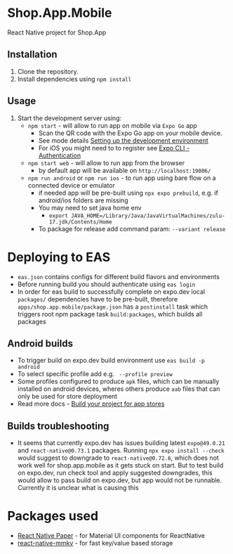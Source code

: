 # Shop.App.Mobile

React Native project for Shop.App

## Installation

1. Clone the repository.
1. Install dependencies using `npm install`

## Usage

1. Start the development server using:
   * `npm start` - will allow to run app on mobile via `Expo Go` app
     * Scan the QR code with the Expo Go app on your mobile device.
     * See mode details [Setting up the development environment](https://reactnative.dev/docs/environment-setup)
     * For iOS you might need to to register see [Expo CLI - Authentication](https://docs.expo.dev/more/expo-cli/#authentication)
   * `npm start web` - will allow to run app from the browser
     * by default app will be available on `http://localhost:19006/`
   * `npm run android` or `npm run ios` - to run app using bare flow on a connected device or emulator
     * if needed app will be pre-built using `npx expo prebuild`, e.g. if android/ios folders are missing
     * You may need to set java home env
       * `export JAVA_HOME=/Library/Java/JavaVirtualMachines/zulu-17.jdk/Contents/Home`
     * To package for release add command param: `--variant release`

# Deploying to EAS
* `eas.json` contains configs for different build flavors and environments
* Before running build you should authenticate using `eas login`
* In order for eas build to successfully complete on expo.dev local `packages/` dependencies have to be pre-built, therefore `apps/shop.app.mobile/package.json` has a `postinstall` task which triggers root npm package task `build:packages`, which builds all packages

## Android builds
* To trigger build on expo.dev build environment use `eas build -p android`
* To select specific profile add e.g. ` --profile preview`
* Some profiles configured to produce `apk` files, which can be manually installed on android devices, wheres others produce `aab` files that can only be used for store deployment 
* Read more docs - [Build your project for app stores](https://docs.expo.dev/deploy/build-project/)

## Builds troubleshooting
* It seems that currently expo.dev has issues building latest `expo@49.0.21` and `react-native@0.73.1` packages. Running `npx expo install --check` would suggest to downgrade to `react-native@0.72.6`, which does not work well for shop.app.mobile as it gets stuck on start. But to test build on expo.dev, run check tool and apply suggested downgrades, this would allow to pass build on expo.dev, but app would not be runnable. Currently it is unclear what is causing this

# Packages used
* [React Native Paper](https://callstack.github.io/react-native-paper/docs/guides/getting-started) - for Material UI components for ReactNative
* [react-native-mmkv](https://github.com/mrousavy/react-native-mmkv) - for fast key/value based storage